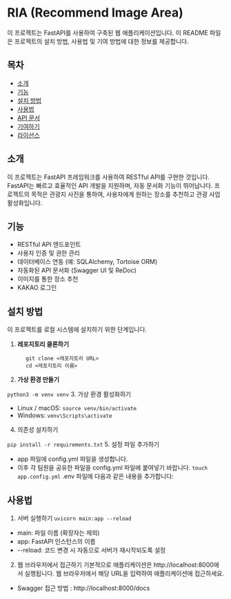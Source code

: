 # RIA (Recommend Image Area)

이 프로젝트는 FastAPI를 사용하여 구축된 웹 애플리케이션입니다. 이 README 파일은 프로젝트의 설치 방법, 사용법 및 기여 방법에 대한 정보를 제공합니다.

## 목차
- [소개](#소개)
- [기능](#기능)
- [설치 방법](#설치-방법)
- [사용법](#사용법)
- [API 문서](#api-문서)
- [기여하기](#기여하기)
- [라이선스](#라이선스)

## 소개

이 프로젝트는 FastAPI 프레임워크를 사용하여 RESTful API를 구현한 것입니다. FastAPI는 빠르고 효율적인 API 개발을 지원하며, 자동 문서화 기능이 뛰어납니다. 프로젝트의 목적은 관광지 사진을 통하여, 사용자에게 원하는 장소를 추천하고 관광 사업 활성화입니다.

## 기능

- RESTful API 엔드포인트
- 사용자 인증 및 권한 관리
- 데이터베이스 연동 (예: SQLAlchemy, Tortoise ORM)
- 자동화된 API 문서화 (Swagger UI 및 ReDoc)
- 이미지를 통한 장소 추천
- KAKAO 로그인

## 설치 방법

이 프로젝트를 로컬 시스템에 설치하기 위한 단계입니다.

1. **레포지토리 클론하기**
```   
      git clone <레포지토리 URL>
      cd <레포지토리 이름>
``` 
2. **가상 환경 만들기**

`python3 -m venv venv`
3. 가상 환경 활성화하기
- Linux / macOS:
`source venv/bin/activate`
- Windows:
`venv\Scripts\activate`
4. 의존성 설치하기

`pip install -r requirements.txt`
5. 설정 파일 추가하기
- app 파일에 config.yml 파일을 생성합니다.
- 이후 각 팀원을 공유한 파일을 config.yml 파일에 붙여넣기 바랍니다.
`touch app.config.yml`
.env 파일에 다음과 같은 내용을 추가합니다:

## 사용법
1. 서버 실행하기
`uvicorn main:app --reload`
- main: 파일 이름 (확장자는 제외)
- app: FastAPI 인스턴스의 이름
- --reload: 코드 변경 시 자동으로 서버가 재시작되도록 설정

2. 웹 브라우저에서 접근하기
기본적으로 애플리케이션은 http://localhost:8000에서 실행됩니다. 웹 브라우저에서 해당 URL을 입력하여 애플리케이션에 접근하세요.
- Swagger 접근 방법 : http://localhost:8000/docs
